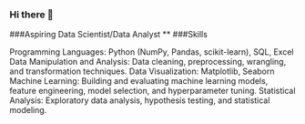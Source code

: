 ### Hi there 👋 
###Aspiring Data Scientist/Data Analyst
**
###Skills

Programming Languages: Python (NumPy, Pandas, scikit-learn), SQL, Excel
Data Manipulation and Analysis: Data cleaning, preprocessing, wrangling, and transformation techniques.
Data Visualization: Matplotlib, Seaborn
Machine Learning: Building and evaluating machine learning models, feature engineering, model selection, and hyperparameter tuning.
Statistical Analysis: Exploratory data analysis, hypothesis testing, and statistical modeling.




